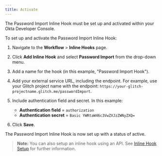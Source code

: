 ```yaml
---
title: Activate
---
```


The Password Import Inline Hook must be set up and activated within your Okta Developer Console.

To set up and activate the Password Import Inline Hook:

1. Navigate to the **Workflow** > **Inline Hooks** page.
2. Click **Add Inline Hook** and select **Password Import** from the drop-down menu.
3. Add a name for the hook (in this example, "Password Import Hook").
4. Add your external service URL, including the endpoint. For example, use your Glitch project name with the endpoint: `https://your-glitch-projectname.glitch.me/passwordImport`.
5. Include authentication field and secret. In this example:

    - **Authentication field** = `authorization`
    - **Authentication secret** = `Basic YWRtaW46c3VwZXJzZWNyZXQ=`
6. Click **Save**.

The Password Import Inline Hook is now set up with a status of active.

> **Note:** You can also setup an inline hook using an API. See [Inline Hook Setup](/docs/concepts/inline-hooks/#inline-hook-setup) for further information.

<NextSectionLink/>
